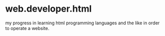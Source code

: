 # web.developer.html
my progress in learning html programming languages ​​and the like in order to operate a website.
